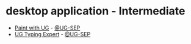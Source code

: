 # desktop application - Intermediate
  - [Paint with UG](https://github.com/UG-SEP/Paint-with-UG-The-SEP) - [@UG-SEP](https://github.com/UG-SEP)
  - [UG Typing Expert](https://github.com/UG-SEP/UG-Typing-Expert) - [@UG-SEP](https://github.com/UG-SEP)